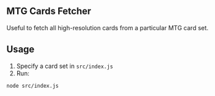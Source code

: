 ## MTG Cards Fetcher

Useful to fetch all high-resolution cards from a particular MTG card set.

## Usage

1. Specify a card set in `src/index.js`
1. Run:

```zsh
node src/index.js
```
